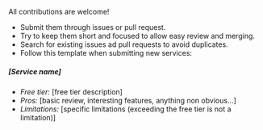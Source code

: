 All contributions are welcome!

- Submit them through issues or pull request.
- Try to keep them short and focused to allow easy review and merging.
- Search for existing issues ad pull requests to avoid duplicates.
- Follow this template when submitting new services:

##### [Service name]

- *Free tier:* [free tier description]
- *Pros:* [basic review, interesting features, anything non obvious...]
- *Limitations:* [specific limitations (exceeding the free tier is not a limitation)]

